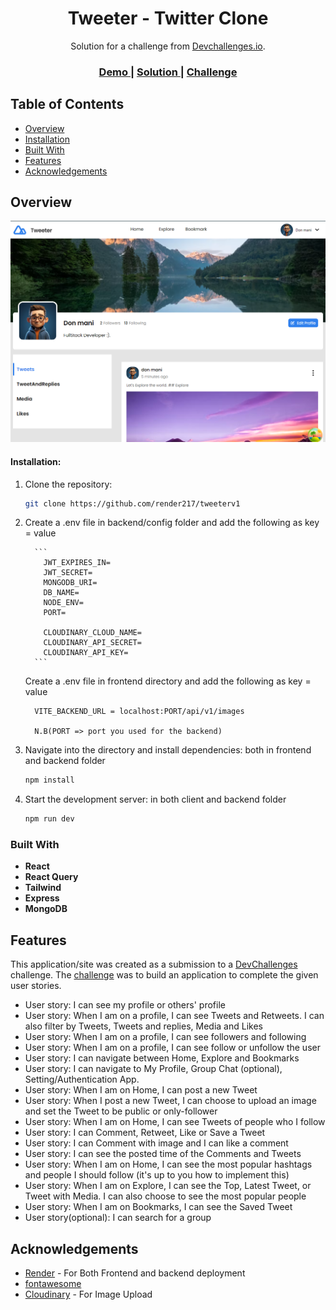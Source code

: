 <h1 align="center">Tweeter - Twitter Clone</h1>

<div align="center">
   Solution for a challenge from  <a href="http://devchallenges.io" target="_blank">Devchallenges.io</a>.
</div>

<div align="center">
  <h3>
    <a href="https://tweeter-fronend.onrender.com/" target="_blank">
      Demo
    </a>
    <span> | </span>
    <a href="" target="_blank">
      Solution
    </a>
    <span> | </span>
    <a href="https://legacy.devchallenges.io/challenges/rleoQc34THclWx1cFFKH" target="_blank">
      Challenge
    </a>
  </h3>
</div>

<!-- TABLE OF CONTENTS -->

## Table of Contents

-   [Overview](#overview)
-   [Installation](#installation)
-   [Built With](#built-with)
-   [Features](#features)
-   [Acknowledgements](#acknowledgements)

<!-- OVERVIEW -->

## Overview

![screenshot](./tweeter.png)

#### Installation:

1.  Clone the repository:

    ```bash
    git clone https://github.com/render217/tweeterv1
    ```

2.  Create a .env file in backend/config folder and add the following as key = value

          ```
            JWT_EXPIRES_IN=
            JWT_SECRET=
            MONGODB_URI=
            DB_NAME=
            NODE_ENV=
            PORT=

            CLOUDINARY_CLOUD_NAME=
            CLOUDINARY_API_SECRET=
            CLOUDINARY_API_KEY=
          ```

    Create a .env file in frontend directory and add the following as key = value

    ```
      VITE_BACKEND_URL = localhost:PORT/api/v1/images

      N.B(PORT => port you used for the backend)
    ```

3.  Navigate into the directory and install dependencies: both in frontend and backend folder

    ```bash
    npm install
    ```

4.  Start the development server: in both client and backend folder
    ```bash
    npm run dev
    ```

### Built With

<!-- This section should list any major frameworks that you built your project using. Here are a few examples.-->

-   **React**
-   **React Query**
-   **Tailwind**
-   **Express**
-   **MongoDB**

## Features

<!-- List the features of your application or follow the template. Don't share the figma file here :) -->

This application/site was created as a submission to a [DevChallenges](https://legacy.devchallenges.io/challenges/rleoQc34THclWx1cFFKH) challenge. The [challenge](https://legacy.devchallenges.io/challenges/rleoQc34THclWx1cFFKH) was to build an application to complete the given user stories.

-   User story: I can see my profile or others' profile
-   User story: When I am on a profile, I can see Tweets and Retweets. I can also filter by Tweets, Tweets and replies, Media and Likes
-   User story: When I am on a profile, I can see followers and following
-   User story: When I am on a profile, I can see follow or unfollow the user
-   User story: I can navigate between Home, Explore and Bookmarks
-   User story: I can navigate to My Profile, Group Chat (optional), Setting/Authentication App.
-   User story: When I am on Home, I can post a new Tweet
-   User story: When I post a new Tweet, I can choose to upload an image and set the Tweet to be public or only-follower
-   User story: When I am on Home, I can see Tweets of people who I follow
-   User story: I can Comment, Retweet, Like or Save a Tweet
-   User story: I can Comment with image and I can like a comment
-   User story: I can see the posted time of the Comments and Tweets
-   User story: When I am on Home, I can see the most popular hashtags and people I should follow (it's up to you how to implement this)
-   User story: When I am on Explore, I can see the Top, Latest Tweet, or Tweet with Media. I can also choose to see the most popular people
-   User story: When I am on Bookmarks, I can see the Saved Tweet
-   User story(optional): I can search for a group

## Acknowledgements

-   [Render](https://render.com) - For Both Frontend and backend deployment
-   [fontawesome](https://fontawesome.com)
-   [Cloudinary](https://cloudinary.com) - For Image Upload
